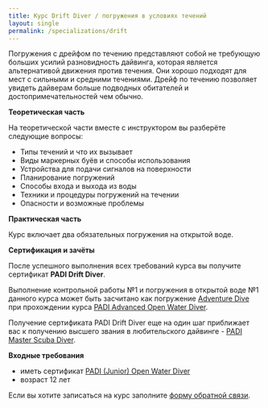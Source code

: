 ```yaml
---
title: Курс Drift Diver / погружения в условиях течений 
layout: single
permalink: /specializations/drift
---
```


Погружения с дрейфом по течению представляют собой не требующую больших усилий разновидность дайвинга, которая является альтернативой движения против течения. Они хорошо подходят для мест с сильными и средними течениями. Дрейф по течению позволяет увидеть дайверам больше подводных обитателей и достопримечательностей чем обычно. 

**Теоретическая часть**

На теоретической части вместе с инструктором вы разберёте следующие вопросы:
* Типы течений и что их вызывает
* Виды маркерных буёв и способы использования
* Устройства для подачи сигналов на поверхности
* Планирование погружений
* Способы входа и выхода из воды
* Техники и процедуры погружений на течении
* Опасности и возможные проблемы

**Практическая часть**

Курс включает два обязательных погружения на открытой воде.

**Сертификация и зачёты**

После успешного выполнения всех требований курса вы получите сертификат **PADI Drift Diver**.

Выполнение контрольной работы №1 и погружения в открытой воде №1 данного курса может быть засчитано как погружение [Adventure Dive](/aowd) при прохождении курса [PADI Advanced Open Water Diver](/aowd).

Получение сертификата PADI Drift Diver еще на один шаг приближает вас к получению высшего звания в любительского дайвинге - [PADI Master Scuba Diver](/master-scuba).

**Входные требования**

* иметь сертификат [PADI (Junior) Open Water Diver](/owd)
* возраст 12 лет

Если вы хотите записаться на курс заполните [форму обратной связи](/feedback).